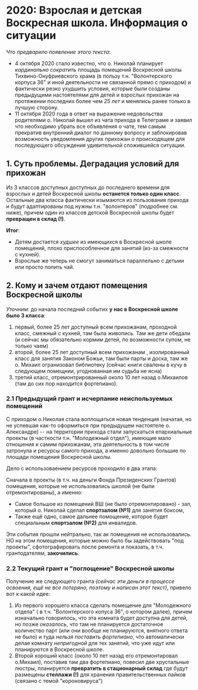 # 2020: Взрослая и детская Воскресная школа. Информация о ситуации

*Что предварило появление этого текста*:

* 4 октября 2020 стало известно, что о. Николай планирует *кардинально сократить* площадь помещений Воскресной школы Тихвино-Онуфриевского храма
 (в пользу т.н. "Волонтерского корпуса 36" и иной деятельности не связанной прямо с приходом) и  фактически резко ухудшить условия,
 которые были созданы предыдущими настоятелями для детей и взрослых прихожан  на протяжении последних более чем *25 лет* и менялись ранее только в лучшую сторону.
* 11 октября 2020 года в ответ на выражение недовольства родителями о. Николай вышел из чата прихода в Телеграме
 и заявил что необходимо убрать все объявления о чате, тем самым прекратив внутренний диалог по данному вопросу
 и заблокировав возможность уведомления других прихожан о происходящем для последующего обсуждения удивительной сложившейся ситуации.

## 1. Суть проблемы. Деградация условий для прихожан

Из 3 классов доступных доступных до последнего времени для взрослых и детей Воскресной школы **останется только один класс**.
Остальные два класса фактически изымаются из пользования прихода и будут адаптированы 
под нужны т.н. "волонтеров" (подробнее см. ниже), причем один из классов детской Воскресной школы будет **превращен в склад (!)**.

**Итог**: 

* Детям достается *худшее* из имеющихся в Воскресной школе помещений, плохо приспособленное для занятий (из-за смежности с кухней).
* Взрослые же теперь не смогут заниматься параллельно с детьми или просто попить чай.

## 2. Кому и зачем отдают помещения Воскресной школы

*Уточним*: до начала последний событих  **у нас в Воскресной школе было 3 класса**: 

1. первый, более 25 лет доступный всем прихожанам,  проходной класс, смежный с кухней, там была живопись. Там же дети обедали (и сейчас мы обязательно кормим детей, по возможности супом, не только чаем)
2. второй, более 25 лет доступный всем прихожанам , изолированный класс для занятия Законом Божьи, 
там были парты и доска, там же о. Михаил огранизовал библиотеку (сейчас книги свалены в кучу в следующем помещнии, угоднованная им судьба не ясна)
3. третий класс, отремонтрированный около 10 лет назад о.Михаилов (там до сих пор находится фортепиано).

### 2.1 Предыдущий грант и исчерпание неиспользуемых помещений

С приходом о.Николая стала воплощаться новая тенденция (начатая, но не успевшая как-то оформиться при предыдущем настоятеле о. Александре)
 -- на территории прихода стали запускаться епархиальные проекты (в частности т.н. "Молодежный отдел"), имеющие мало отношения к самим прихожанам, 
эта деятельность в том числе затронула и ресурсы самого прихода, а именно довольно большие по площади помещения Воскресной школы.

Дело с использоваением ресурсов проходило в два этапа:

Сначала в проекты (в т.ч. на деньги Фонда Президенских Грантов) помещения, которые не использовались школой (не были отремонтированы),
а именно:

* Самое большое из помещений ВШ (не было отремонтировано) - зал, который о. Николай сделал **спортзалом (№1)** для занятия боксом,
* Также ещё одно, самое дальнее помощение, которое будет специальным **спортзалом (№2)**  для инвалидов.

Эти события прошли нейтрально, так ак помещения не использовались.
НО на этом помещения, которые можно было бы задействовать "под проекты", сфотографировать после ремонта и показать, в т.ч. грантодателям, **закочились**.


### 2.2 Текущий грант и "поглощение" Воскресной школы

Получение же следующего гранта *(сейчас эти деньги в процессе освоения, ещё не все потеряно, поэтому и написан этот текст)*,
привело вот к какой идее:
1) Из первого хорошего класса сделать помещение для "Молодежного отдела" ( в т.ч. "Волонтерского копуса 36", о котором далее), причем изначально говорилось, что 
эта комната будет доступна для детей, но позже *оказалось*, что там не планируется достаточное количество парт (или они вообще не планируются, внятного ответа не было)
 и туда *нельзя поставить фортепиано*, что автоматически делае комнату *непригодной* для тех занятий, что уже идут или планируются в Воскресной школе.
2) Второй хороший класс (около 10 лет назад его отремонтировал о.Михаил), поставив там два фортепиано, повесил две хрустальные люстры, 
планируется **превратить в стационарный склад** где будут размещены **стеллажи (!)** для хранения правительственных пайков (связано с темой "короновируса")






